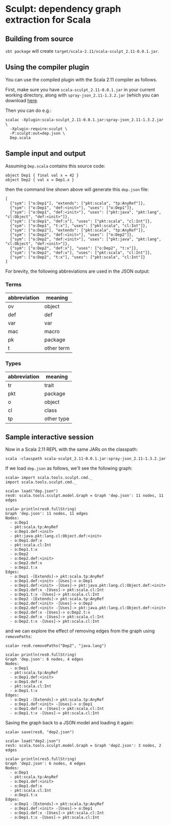 # Sculpt: dependency graph extraction for Scala

## Building from source

`sbt package` will create `target/scala-2.11/scala-sculpt_2.11-0.0.1.jar`.

## Using the compiler plugin

You can use the compiled plugin with the Scala 2.11 compiler as follows.

First, make sure you have `scala-sculpt_2.11-0.0.1.jar` in your current working directory,
along with `spray-json_2.11-1.3.2.jar` (which you can download
[here](http://repo1.maven.org/maven2/io/spray/spray-json_2.11/1.3.2/spray-json_2.11-1.3.2.jar).

Then you can do e.g.:

    scalac -Xplugin:scala-sculpt_2.11-0.0.1.jar:spray-json_2.11-1.3.2.jar \
      -Xplugin-require:sculpt \
      -P:sculpt:out=dep.json \
      Dep.scala

## Sample input and output

Assuming `Dep.scala` contains this source code:

```
object Dep1 { final val x = 42 }
object Dep2 { val x = Dep1.x }
```

then the command line shown above will generate this `dep.json` file:

```
[
  {"sym": ["o:Dep1"], "extends": ["pkt:scala", "tp:AnyRef"]},
  {"sym": ["o:Dep1", "def:<init>"], "uses": ["o:Dep1"]},
  {"sym": ["o:Dep1", "def:<init>"], "uses": ["pkt:java", "pkt:lang", "cl:Object", "def:<init>"]},
  {"sym": ["o:Dep1", "def:x"], "uses": ["pkt:scala", "cl:Int"]},
  {"sym": ["o:Dep1", "t:x"], "uses": ["pkt:scala", "cl:Int"]},
  {"sym": ["o:Dep2"], "extends": ["pkt:scala", "tp:AnyRef"]},
  {"sym": ["o:Dep2", "def:<init>"], "uses": ["o:Dep2"]},
  {"sym": ["o:Dep2", "def:<init>"], "uses": ["pkt:java", "pkt:lang", "cl:Object", "def:<init>"]},
  {"sym": ["o:Dep2", "def:x"], "uses": ["o:Dep2", "t:x"]},
  {"sym": ["o:Dep2", "def:x"], "uses": ["pkt:scala", "cl:Int"]},
  {"sym": ["o:Dep2", "t:x"], "uses": ["pkt:scala", "cl:Int"]}
]
```

For brevity, the following abbreviations are used in the JSON output:

### Terms

abbreviation | meaning
-------------|--------
ov           | object
def          | def
var          | var
mac          | macro
pk           | package
t            | other term

### Types

abbreviation | meaning
-------------|--------
tr           | trait
pkt          | package
o            | object
cl           | class
tp           | other type

## Sample interactive session

Now in a Scala 2.11 REPL with the same JARs on the classpath:

    scala -classpath scala-sculpt_2.11-0.0.1.jar:spray-json_2.11-1.3.2.jar

If we load `dep.json` as follows, we'll see the following graph:

```
scala> import scala.tools.sculpt.cmd._
import scala.tools.sculpt.cmd._

scala> load("dep.json")
res0: scala.tools.sculpt.model.Graph = Graph 'dep.json': 11 nodes, 11 edges

scala> println(res0.fullString)
Graph 'dep.json': 11 nodes, 11 edges
Nodes:
  - o:Dep1
  - pkt:scala.tp:AnyRef
  - o:Dep1.def:<init>
  - pkt:java.pkt:lang.cl:Object.def:<init>
  - o:Dep1.def:x
  - pkt:scala.cl:Int
  - o:Dep1.t:x
  - o:Dep2
  - o:Dep2.def:<init>
  - o:Dep2.def:x
  - o:Dep2.t:x
Edges:
  - o:Dep1 -[Extends]-> pkt:scala.tp:AnyRef
  - o:Dep1.def:<init> -[Uses]-> o:Dep1
  - o:Dep1.def:<init> -[Uses]-> pkt:java.pkt:lang.cl:Object.def:<init>
  - o:Dep1.def:x -[Uses]-> pkt:scala.cl:Int
  - o:Dep1.t:x -[Uses]-> pkt:scala.cl:Int
  - o:Dep2 -[Extends]-> pkt:scala.tp:AnyRef
  - o:Dep2.def:<init> -[Uses]-> o:Dep2
  - o:Dep2.def:<init> -[Uses]-> pkt:java.pkt:lang.cl:Object.def:<init>
  - o:Dep2.def:x -[Uses]-> o:Dep2.t:x
  - o:Dep2.def:x -[Uses]-> pkt:scala.cl:Int
  - o:Dep2.t:x -[Uses]-> pkt:scala.cl:Int
```

and we can explore the effect of removing edges from the graph using `removePaths`:

```
scala> res0.removePaths("Dep2", "java.lang")

scala> println(res0.fullString)
Graph 'dep.json': 6 nodes, 4 edges
Nodes:
  - o:Dep1
  - pkt:scala.tp:AnyRef
  - o:Dep1.def:<init>
  - o:Dep1.def:x
  - pkt:scala.cl:Int
  - o:Dep1.t:x
Edges:
  - o:Dep1 -[Extends]-> pkt:scala.tp:AnyRef
  - o:Dep1.def:<init> -[Uses]-> o:Dep1
  - o:Dep1.def:x -[Uses]-> pkt:scala.cl:Int
  - o:Dep1.t:x -[Uses]-> pkt:scala.cl:Int
```

Saving the graph back to a JSON model and loading it again:

```
scala> save(res0, "dep2.json")

scala> load("dep2.json")
res5: scala.tools.sculpt.model.Graph = Graph 'dep2.json': 3 nodes, 2 edges

scala> println(res5.fullString)
Graph 'dep2.json': 6 nodes, 4 edges
Nodes:
  - o:Dep1
  - pkt:scala.tp:AnyRef
  - o:Dep1.def:<init>
  - o:Dep1.def:x
  - pkt:scala.cl:Int
  - o:Dep1.t:x
Edges:
  - o:Dep1 -[Extends]-> pkt:scala.tp:AnyRef
  - o:Dep1.def:<init> -[Uses]-> o:Dep1
  - o:Dep1.def:x -[Uses]-> pkt:scala.cl:Int
  - o:Dep1.t:x -[Uses]-> pkt:scala.cl:Int
```
